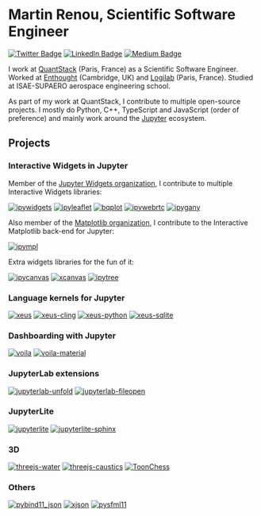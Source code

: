 # Martin Renou, Scientific Software Engineer

[![Twitter Badge](https://img.shields.io/twitter/follow/martinRenou?style=flat-square&logo=Twitter&logoColor=white&color=cornflowerblue)](https://twitter.com/martinRenou)
[![LinkedIn Badge](https://img.shields.io/badge/My-LinkedIn-blue?style=flat-square&logo=LinkedIn&logoColor=white&color=cornflowerblue)](https://www.linkedin.com/in/martin-renou)
[![Medium Badge](https://img.shields.io/badge/Medium-blue?style=flat-square&logo=Medium&logoColor=white&color=cornflowerblue)](https://medium.com/@martinRenou)

I work at [QuantStack](https://quantstack.net) (Paris, France) as a Scientific Software Engineer. Worked at [Enthought](https://github.com/Enthought) (Cambridge, UK) and [Logilab](https://github.com/logilab) (Paris, France). Studied at ISAE-SUPAERO aerospace engineering school.

As part of my work at QuantStack, I contribute to multiple open-source projects. I mostly do Python, C++, TypeScript and JavaScript (order of preference) and mainly work around the [Jupyter](https://jupyter.org) ecosystem.

## Projects

### Interactive Widgets in Jupyter

Member of the [Jupyter Widgets organization](https://github.com/jupyter-widgets), I contribute to multiple Interactive Widgets libraries:

[![ipywidgets](https://github-readme-stats.vercel.app/api/pin/?username=jupyter-widgets&repo=ipywidgets&theme=dark&show_owner=true)](https://github.com/jupyter-widgets/ipywidgets)
[![ipyleaflet](https://github-readme-stats.vercel.app/api/pin/?username=jupyter-widgets&repo=ipyleaflet&theme=dark&show_owner=true)](https://github.com/jupyter-widgets/ipyleaflet)
[![bqplot](https://github-readme-stats.vercel.app/api/pin/?username=bqplot&repo=bqplot&theme=dark&show_owner=true)](https://github.com/bqplot/bqplot)
[![ipywebrtc](https://github-readme-stats.vercel.app/api/pin/?username=maartenBreddels&repo=ipywebrtc&theme=dark&show_owner=true)](https://github.com/maartenBreddels/ipywebrtc)
[![ipygany](https://github-readme-stats.vercel.app/api/pin/?username=QuantStack&repo=ipygany&theme=dark&show_owner=true)](https://github.com/QuantStack/ipygany)

Also member of the [Matplotlib organization](https://github.com/matplotlib), I contribute to the Interactive Matplotlib back-end for Jupyter:

[![ipympl](https://github-readme-stats.vercel.app/api/pin/?username=matplotlib&repo=ipympl&theme=dark&show_owner=true)](https://github.com/matplotlib/ipympl)

Extra widgets libraries for the fun of it:

[![ipycanvas](https://github-readme-stats.vercel.app/api/pin/?username=martinRenou&repo=ipycanvas&theme=dark&show_owner=true)](https://github.com/martinRenou/ipycanvas)
[![xcanvas](https://github-readme-stats.vercel.app/api/pin/?username=martinRenou&repo=xcanvas&theme=dark&show_owner=true)](https://github.com/martinRenou/xcanvas)
[![ipytree](https://github-readme-stats.vercel.app/api/pin/?username=QuantStack&repo=ipytree&theme=dark&show_owner=true)](https://github.com/QuantStack/ipytree)

### Language kernels for Jupyter

[![xeus](https://github-readme-stats.vercel.app/api/pin/?username=jupyter-xeus&repo=xeus&theme=dark&show_owner=true)](https://github.com/jupyter-xeus/xeus)
[![xeus-cling](https://github-readme-stats.vercel.app/api/pin/?username=jupyter-xeus&repo=xeus-cling&theme=dark&show_owner=true)](https://github.com/jupyter-xeus/xeus-cling)
[![xeus-python](https://github-readme-stats.vercel.app/api/pin/?username=jupyter-xeus&repo=xeus-python&theme=dark&show_owner=true)](https://github.com/jupyter-xeus/xeus-python)
[![xeus-sqlite](https://github-readme-stats.vercel.app/api/pin/?username=jupyter-xeus&repo=xeus-sqlite&theme=dark&show_owner=true)](https://github.com/jupyter-xeus/xeus-sqlite)

### Dashboarding with Jupyter

[![voila](https://github-readme-stats.vercel.app/api/pin/?username=voila-dashboards&repo=voila&theme=dark&show_owner=true)](https://github.com/voila-dashboards/voila)
[![voila-material](https://github-readme-stats.vercel.app/api/pin/?username=voila-dashboards&repo=voila-material&theme=dark&show_owner=true)](https://github.com/voila-dashboards/voila-material)

### JupyterLab extensions

[![jupyterlab-unfold](https://github-readme-stats.vercel.app/api/pin/?username=jupyterlab-contrib&repo=jupyterlab-unfold&theme=dark&show_owner=true)](https://github.com/jupyterlab-contrib/jupyterlab-unfold)
[![jupyterlab-fileopen](https://github-readme-stats.vercel.app/api/pin/?username=jupyterlab-contrib&repo=jupyterlab-fileopen&theme=dark&show_owner=true)](https://github.com/jupyterlab-contrib/jupyterlab-fileopen)

### JupyterLite

[![jupyterlite](https://github-readme-stats.vercel.app/api/pin/?username=jupyterlite&repo=jupyterlite&theme=dark&show_owner=true)](https://github.com/jupyterlite/jupyterlite)
[![jupyterlite-sphinx](https://github-readme-stats.vercel.app/api/pin/?username=jupyterlite&repo=jupyterlite-sphinx&theme=dark&show_owner=true)](https://github.com/jupyterlite/jupyterlite-sphinx)

### 3D

[![threejs-water](https://github-readme-stats.vercel.app/api/pin/?username=martinRenou&repo=threejs-water&theme=dark&show_owner=true)](https://github.com/martinRenou/threejs-water)
[![threejs-caustics](https://github-readme-stats.vercel.app/api/pin/?username=martinRenou&repo=threejs-caustics&theme=dark&show_owner=true)](https://github.com/martinRenou/threejs-caustics)
[![ToonChess](https://github-readme-stats.vercel.app/api/pin/?username=martinRenou&repo=ToonChess&theme=dark&show_owner=true)](https://github.com/martinRenou/ToonChess)

### Others

[![pybind11_json](https://github-readme-stats.vercel.app/api/pin/?username=pybind&repo=pybind11_json&theme=dark&show_owner=true)](https://github.com/pybind/pybind11_json)
[![xjson](https://github-readme-stats.vercel.app/api/pin/?username=martinRenou&repo=xjson&theme=dark&show_owner=true)](https://github.com/martinRenou/xjson)
[![pysfml11](https://github-readme-stats.vercel.app/api/pin/?username=martinRenou&repo=pysfml11&theme=dark&show_owner=true)](https://github.com/martinRenou/pysfml11)
